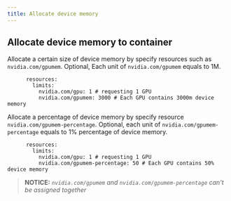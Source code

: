 ```yaml
---
title: Allocate device memory
---
```


## Allocate device memory to container

Allocate a certain size of device memory by specify resources such as `nvidia.com/gpumem`.
Optional, Each unit of `nvidia.com/gpumem` equals to 1M.

```
      resources:
        limits:
          nvidia.com/gpu: 1 # requesting 1 GPU
          nvidia.com/gpumem: 3000 # Each GPU contains 3000m device memory
```

Allocate a percentage of device memory by specify resource `nvidia.com/gpumem-percentage`.
Optional, each unit of `nvidia.com/gpumem-percentage` equals to 1% percentage of device memory.

```
      resources:
        limits:
          nvidia.com/gpu: 1 # requesting 1 GPU
          nvidia.com/gpumem-percentage: 50 # Each GPU contains 50% device memory
```

> **NOTICE:** *`nvidia.com/gpumem` and `nvidia.com/gpumem-percentage` can't be assigned together*